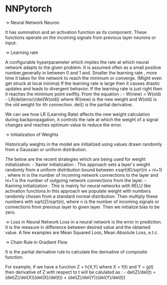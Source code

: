 # NNPytorch

-> Neural Network Neuron 

It has summation and an activation function as its component.
These functions operate on the incoming signals from previous layer neurons or input.

-> Learning rate

A configurable hyperparameter which implies the rate at which neural network adapts to the given problem.
It is assumed often as a small positive number,generally in between 0 and 1 and.
Smaller the learning rate , more time it takes for the network to reach the minimum or converge.
(Might even get struck at local minima)
If the learning rate is large then it causes drastic updates and leads to divergent behavior.
If the learning rate is just right then it reaches the minimum point swiftly.
From the equation :
                   - W(new) = W(old) - LR(del(error)/del(W(old)) 
where W(new) is the new weight and W(old) is the old weight for ith connection. del() is the  partial derivative.
 
We can see how LR (Learning Rate) affects the new weight calculation during backpropagation,
it controls the rate at which the weight of a signal changes and reaches optimum value to reduce the error.

-> Initialization of Weights

Historically weights in the model are initialized using values drawn randomly from a Gaussian or uniform distribution.

The below are the recent strategies which are being used for weight initialization:
        - Xavier initialization : This approach sets a layer's weight randomly from a uniform distribution bound between ±sqrt(6)/sqrt(ni + ni+1) , where ni is the number of incoming network connections to the layer and ni+1 is the number of outgoing network connections from the layer. 
        - Kaiming initialization : This is mainly for neural networks with RELU like activation functions.In this approach we populate weight with numbers randomly chosen from a standard normal distribution. Then multiply these numbers with sqrt(2)/sqrt(n), where n is the number of incoming signals or connections from previous layer to given layer. Then we initialize bias to be zero.
 
-> Loss in Neural Network
Loss in a neural network is the error in prediction. It is the measure in difference between desired value and the obtained value.
A few examples are Mean Squared Loss, Mean Absolute Loss, e.t.c.

-> Chain Rule in Gradient Flow

It is the partial derivative rule to calculate the derivative of composite function.

For example, if we have a function Z = h(X,Y) where X = f(t) and Y = g(t) then derivative of Z with respect to t will be calulated as :
    - del(Z)/del(t) = (del(Z)/del(X))(del(X)/del(t)) + (del(Z)/del(Y))(del(Y)/del(t)) 

